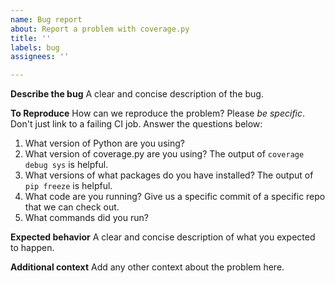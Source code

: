 ```yaml
---
name: Bug report
about: Report a problem with coverage.py
title: ''
labels: bug
assignees: ''

---
```


**Describe the bug**
A clear and concise description of the bug.

**To Reproduce**
How can we reproduce the problem?  Please *be specific*. Don't just link to a failing CI job. Answer the questions below:
1. What version of Python are you using?
1. What version of coverage.py are you using? The output of `coverage debug sys` is helpful.
1. What versions of what packages do you have installed? The output of `pip freeze` is helpful.
1. What code are you running?  Give us a specific commit of a specific repo that we can check out.
1. What commands did you run?

**Expected behavior**
A clear and concise description of what you expected to happen.

**Additional context**
Add any other context about the problem here.
